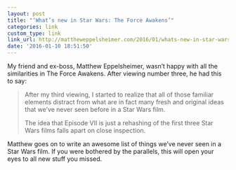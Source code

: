 ```yaml
---
layout: post
title: "‘What’s new in Star Wars: The Force Awakens’"
categories: link
custom_type: link
link_url: http://mattheweppelsheimer.com/2016/01/whats-new-in-star-wars-the-force-awakens/
date: '2016-01-10 18:51:50'
---
```

My friend and ex-boss, Matthew Eppelsheimer, wasn’t happy with all the similarities in The Force Awakens. After viewing number three, he had this to say:

> After my third viewing, I started to realize that all of those familiar elements distract from what are in fact many fresh and original ideas that we’ve never seen before in a Star Wars film.
> 
> The idea that Episode VII is just a rehashing of the first three Star Wars films falls apart on close inspection.

Matthew goes on to write an awesome list of things we’ve never seen in a Star Wars film. If you were bothered by the parallels, this will open your eyes to all new stuff you missed.